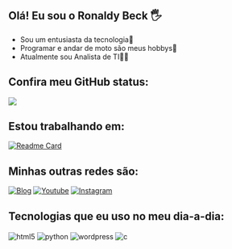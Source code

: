 
## Olá! Eu sou o Ronaldy Beck 🖐️
- Sou um entusiasta da tecnologia🚀
- Programar e andar de moto são meus hobbys🤖
- Atualmente sou Analista de TI🧑‍💻

## Confira meu GitHub status:
<picture>
  <source
    srcset="https://github-readme-stats.vercel.app/api?username=beckronaldy&show_icons=true&theme=dark"
    media="(prefers-color-scheme: dark)"
  />
  <source
    srcset="https://github-readme-stats.vercel.app/api?username=beckronaldy&show_icons=true"
    media="(prefers-color-scheme: light), (prefers-color-scheme: no-preference)"
  />
  <img src="https://github-readme-stats.vercel.app/api?username=beckronaldy&show_icons=true"/>
</picture>

## Estou trabalhando em:
[![Readme Card](https://github-readme-stats.vercel.app/api/pin/?username=beckronaldy&repo=validador-de-CPF&theme=dark)](https://github.com/BeckRonaldy/validador-de-CPF)

## Minhas outras redes são:
[![Blog](https://img.shields.io/website?label=RonaldyBeck.com&style=for-the-badge&url=https://ronaldybeck.com/)](https://ronaldybeck.com)
[![Youtube](https://img.shields.io/badge/YouTube-FF0000?style=for-the-badge&logo=youtube&logoColor=white)](https://www.youtube.com/@ronaldybeck)
[![Instagram](https://img.shields.io/badge/Instagram-E4405F?style=for-the-badge&logo=instagram&logoColor=white)](https://instagram.com/ronaldybeck)

## Tecnologias que eu uso no meu dia-a-dia:
<div style="display: inline_block">
  <img align="center" alt="html5" src="https://img.shields.io/badge/HTML5-E34F26?style=for-the-badge&logo=html5&logoColor=white" />
  <img align="center" alt="python" src="https://img.shields.io/badge/python-3776AB?style=for-the-badge&logo=python&color=yellow" />
  <img align="center" alt="wordpress" src="https://img.shields.io/badge/WordPress-21759B?style=for-the-badge&logo=wordpress&color=%2321759B" />
  <img align="center" alt="c" src="https://img.shields.io/badge/C-A8B9CC?style=for-the-badge&logo=C&color=purple" />

</div><br/>
